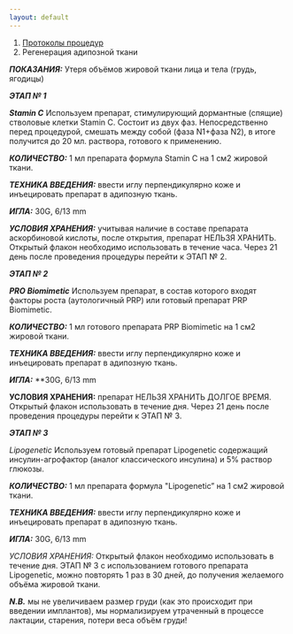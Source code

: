 ```yaml
---
layout: default
---
```


<nav aria-label="breadcrumb">
  <ol class="breadcrumb">
    <li class="breadcrumb-item"><a href="./">Протоколы процедур</a></li>
    <li class="breadcrumb-item active" aria-current="page">Регенерация адипозной ткани</li>
  </ol>
</nav>

**_ПОКАЗАНИЯ:_**
Утеря объёмов жировой ткани лица и тела (грудь, ягодицы)

**_ЭТАП № 1_**

**_Stamin C_**
Используем препарат, стимулирующий дормантные (спящие) стволовые клетки Stamin C. Состоит из двух фаз. Непосредственно перед процедурой, смешать между собой (фаза N1+фаза N2), в итоге получится до 20 мл. раствора, готового к применению.

**_КОЛИЧЕСТВО:_**
1 мл препарата формула Stamin C на 1 см2 жировой ткани.

**_ТЕХНИКА ВВЕДЕНИЯ:_**
ввести иглу перпендикулярно коже и инъецировать препарат в адипозную ткань.

**_ИГЛА:_**
30G, 6/13 mm

**_УСЛОВИЯ ХРАНЕНИЯ:_**
учитывая наличие в составе препарата аскорбиновой кислоты, после открытия, препарат НЕЛЬЗЯ ХРАНИТЬ. Открытый флакон необходимо использовать в течение часа. Через 21 день после проведения процедуры перейти к ЭТАП № 2.

**_ЭТАП № 2_**

**_PRO Biomimetic_**
Используем препарат, в состав которого входят факторы роста (аутологичный PRP) или готовый препарат PRP Biomimetic.

**_КОЛИЧЕСТВО:_**
1 мл готового препарата PRP Biomimetic на 1 см2 жировой ткани.

**_ТЕХНИКА ВВЕДЕНИЯ:_**
ввести иглу перпендикулярно коже и инъецировать препарат в адипозную ткань.

**_ИГЛА:_**
\*\*30G, 6/13 mm

**УСЛОВИЯ ХРАНЕНИЯ:**
препарат НЕЛЬЗЯ ХРАНИТЬ ДОЛГОЕ ВРЕМЯ. Открытый флакон использовать в течение дня. Через 21 день после проведения процедуры перейти к ЭТАП № 3.

**_ЭТАП № 3_**

_Lipogenetic_
Используем готовый препарат Lipogenetic содержащий инсулин-агрофактор (аналог классического инсулина) и 5% раствор глюкозы.

**_КОЛИЧЕСТВО:_**
1 мл препарата формула "Lipogenetic” на 1 см2 жировой ткани.

**_ТЕХНИКА ВВЕДЕНИЯ:_**
ввести иглу перпендикулярно коже и инъецировать препарат в адипозную ткань.

**_ИГЛА:_**
30G, 6/13 mm

_УСЛОВИЯ ХРАНЕНИЯ:_
Открытый флакон необходимо использовать в течение дня. ЭТАП № 3 с использованием готового препарата Lipogenetic, можно повторять 1 раз в 30 дней, до получения желаемого объёма жировой ткани.

**_N.B._** мы не увеличиваем размер груди (как это происходит при введении имплантов), мы нормализируем утраченный в процессе лактации, старения, потери веса объём груди!
